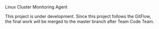 Linux Cluster Monitoring Agent

This project is under development. Since this project follows the GitFlow, the final work will be merged to the master branch after Team Code Team.
